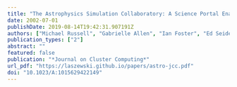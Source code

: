 ```yaml
---
title: "The Astrophysics Simulation Collaboratory: A Science Portal Enabling Community Software Development"
date: 2002-07-01
publishDate: 2019-08-14T19:42:31.907191Z
authors: ["Michael Russell", "Gabrielle Allen", "Ian Foster", "Ed Seidel", "Jason Novotny", "John Shalf", "Gregor von Laszewski", "Greg Daues"]
publication_types: ["2"]
abstract: ""
featured: false
publication: "*Journal on Cluster Computing*"
url_pdf: "https://laszewski.github.io/papers/astro-jcc.pdf"
doi: "10.1023/A:1015629422149"
---
```


